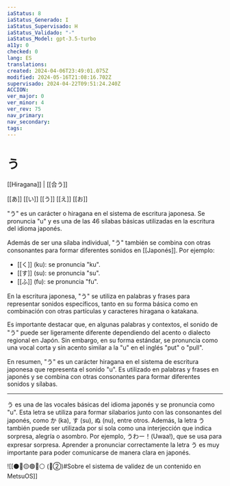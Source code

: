 ```yaml
---
iaStatus: 8
iaStatus_Generado: I
iaStatus_Supervisado: H
iaStatus_Validado: "-"
iaStatus_Model: gpt-3.5-turbo
a11y: 0
checked: 0
lang: ES
translations: 
created: 2024-04-06T23:49:01.075Z
modified: 2024-05-16T21:08:16.702Z
supervisado: 2024-04-22T09:51:24.240Z
ACCION: 
ver_major: 0
ver_minor: 4
ver_rev: 75
nav_primary: 
nav_secondary: 
tags:
---
```

# う

[[Hiragana]] | [[合う]]

[[あ]] [[い]] [[う]] [[え]] [[お]] 

"う" es un carácter o hiragana en el sistema de escritura japonesa. Se pronuncia "u" y es una de las 46 sílabas básicas utilizadas en la escritura del idioma japonés.

Además de ser una sílaba individual, "う" también se combina con otras consonantes para formar diferentes sonidos en [[Japonés]]. Por ejemplo:

- [[く]] (ku): se pronuncia "ku".
- [[す]] (su): se pronuncia "su".
- [[ふ]] (fu): se pronuncia "fu".

En la escritura japonesa, "う" se utiliza en palabras y frases para representar sonidos específicos, tanto en su forma básica como en combinación con otras partículas y caracteres hiragana o katakana.

Es importante destacar que, en algunas palabras y contextos, el sonido de "う" puede ser ligeramente diferente dependiendo del acento o dialecto regional en Japón. Sin embargo, en su forma estándar, se pronuncia como una vocal corta y sin acento similar a la "u" en el inglés "put" o "pull".

En resumen, "う" es un carácter hiragana en el sistema de escritura japonesa que representa el sonido "u". Es utilizado en palabras y frases en japonés y se combina con otras consonantes para formar diferentes sonidos y sílabas.

---

う es una de las vocales básicas del idioma japonés y se pronuncia como "u". Esta letra se utiliza para formar silabarios junto con las consonantes del japonés, como か (ka), す (su), ぬ (nu), entre otros. Además, la letra う también puede ser utilizada por sí sola como una interjección que indica sorpresa, alegría o asombro. Por ejemplo, うわー！(Uwaa!), que se usa para expresar sorpresa. Aprender a pronunciar correctamente la letra う es muy importante para poder comunicarse de manera clara en japonés.

![[⚫🔴🟡🟢🔵⚪ (🔴②)#Sobre el sistema de validez de un contenido en MetsuOS]]
